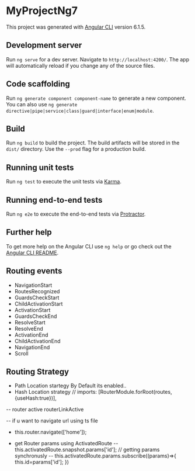 # MyProjectNg7

This project was generated with [Angular CLI](https://github.com/angular/angular-cli) version 6.1.5.

## Development server

Run `ng serve` for a dev server. Navigate to `http://localhost:4200/`. The app will automatically reload if you change any of the source files.

## Code scaffolding

Run `ng generate component component-name` to generate a new component. You can also use `ng generate directive|pipe|service|class|guard|interface|enum|module`.

## Build

Run `ng build` to build the project. The build artifacts will be stored in the `dist/` directory. Use the `--prod` flag for a production build.

## Running unit tests

Run `ng test` to execute the unit tests via [Karma](https://karma-runner.github.io).

## Running end-to-end tests

Run `ng e2e` to execute the end-to-end tests via [Protractor](http://www.protractortest.org/).

## Further help

To get more help on the Angular CLI use `ng help` or go check out the [Angular CLI README](https://github.com/angular/angular-cli/blob/master/README.md).


## Routing events

- NavigationStart
- RoutesRecognized
- GuardsCheckStart 
- ChildActivationStart
- ActivationStart
- GuardsCheckEnd
- ResolveStart
- ResolveEnd
- ActivationEnd
- ChildActivationEnd 
- NavigationEnd
- Scroll 

## Routing Strategy

- Path Location startegy By Default its enabled..
- Hash Location strategy    // imports: [RouterModule.forRoot(routes,{useHash:true})],

-- router active 
routerLinkActive

-- if u want to navigate url using ts file

- this.router.navigate(['home']);

- get Router params using ActivatedRoute
-- this.activatedRoute.snapshot.params['id'];   // getting params synchronusly
-- this.activatedRoute.params.subscribe((params)=>{
    this.id=params['id'];
})


